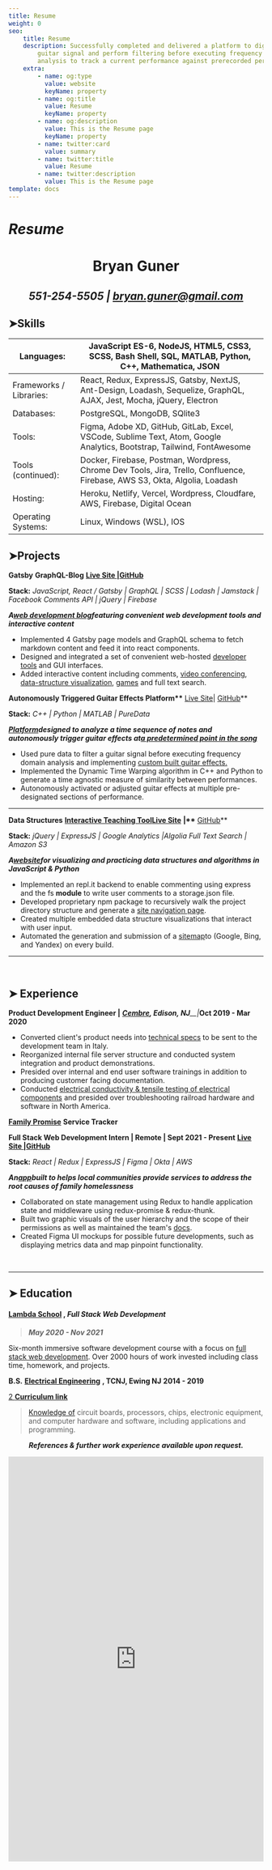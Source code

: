 ```yaml
---
title: Resume
weight: 0
seo:
    title: Resume
    description: Successfully completed and delivered a platform to digitize a
        guitar signal and perform filtering before executing frequency & time domain
        analysis to track a current performance against prerecorded performance.
    extra:
        - name: og:type
          value: website
          keyName: property
        - name: og:title
          value: Resume
          keyName: property
        - name: og:description
          value: This is the Resume page
          keyName: property
        - name: twitter:card
          value: summary
        - name: twitter:title
          value: Resume
        - name: twitter:description
          value: This is the Resume page
template: docs
---
```


# _**Resume**_

<div align="center">

# **Bryan** **Guner**

## _551-254-5505 | [bryan.guner@gmail.com](mailto:bryan.guner@gmail.com)_

</div>

## ➤Skills

| Languages:              | JavaScript ES-6, NodeJS, HTML5, CSS3, SCSS, Bash Shell, SQL, MATLAB, Python, C++, Mathematica, JSON                        |
| ----------------------- | -------------------------------------------------------------------------------------------------------------------------- |
| Frameworks / Libraries: | React, Redux, ExpressJS, Gatsby, NextJS, Ant-Design, Loadash, Sequelize, GraphQL, AJAX, Jest, Mocha, jQuery, Electron      |
| Databases:              | PostgreSQL, MongoDB, SQlite3                                                                                               |
| Tools:                  | Figma, Adobe XD, GitHub, GitLab, Excel, VSCode, Sublime Text, Atom, Google Analytics, Bootstrap, Tailwind, FontAwesome     |
| Tools (continued):      | Docker, Firebase, Postman, Wordpress, Chrome Dev Tools, Jira, Trello, Confluence, Firebase, AWS S3, Okta, Algolia, Loadash |
| Hosting:                | Heroku, Netlify, Vercel, Wordpress, Cloudfare, AWS, Firebase, Digital Ocean                                                |
| Operating Systems:      | Linux, Windows (WSL), IOS                                                                                                  |

## ➤Projects

**Gatsby** **GraphQL-Blog** **[Live Site |](https://bgoonz-blog.netlify.app/)[GitHub](https://github.com/bgoonz/BGOONZ_BLOG_2.0)**

**Stack:** _JavaScript, React / Gatsby | GraphQL | SCSS | Lodash | Jamstack | Facebook Comments API | jQuery | Firebase_

_**A**_[_**web development blog**_](https://bgoonz-blog.netlify.app/)_**featuring convenient web development tools and interactive content**_

-   Implemented 4 Gatsby page models and GraphQL schema to fetch markdown content and feed it into react components.
-   Designed and integrated a set of convenient web-hosted [developer tools](https://bgoonz-blog.netlify.app/docs/tools/) and GUI interfaces.
-   Added interactive content including comments, [video conferencing](https://bgoonz-blog.netlify.app/docs/interact/video-chat/), [data-structure visualization](https://bgoonz-blog.netlify.app/docs/interact/other-sites/), [games](https://bgoonz-blog.netlify.app/docs/interact/) and full text search.

**Autonomously Triggered Guitar Effects Platform\*\*** [Live Site](https://bgoonz.github.io/Revamped-Automatic-Guitar-Effect-Triggering/)| [GitHub](https://github.com/bgoonz/Revamped-Automatic-Guitar-Effect-Triggering/tree/master/Triggered-Guitar-Effects-Platform)\*\*

**Stack:** _C++ | Python | MATLAB | PureData_

[_**Platform**_](https://bgoonz.github.io/Revamped-Automatic-Guitar-Effect-Triggering/SR%20Project%20II%20Presentation.pdf)_**designed to analyze a time sequence of notes and autonomously trigger guitar effects at**_[_**a predetermined point in the song**_](https://youtu.be/pRKjaprdWx4)

-   Used pure data to filter a guitar signal before executing frequency domain analysis and implementing [custom built guitar effects.](https://youtu.be/krRVGoK9NcA)
-   Implemented the Dynamic Time Warping algorithm in C++ and Python to generate a time agnostic measure of similarity between performances.
-   Autonomously activated or adjusted guitar effects at multiple pre-designated sections of performance.

---

**Data Structures** [**Interactive Teaching Tool**](https://ds-algo-official.netlify.app/)[**Live Site**](https://ds-algo-official.netlify.app/) **|\*\*** [GitHub](https://github.com/bgoonz/DS-ALGO-OFFICIAL)\*\*

**Stack:** _jQuery | ExpressJS | Google Analytics |Algolia Full Text Search | Amazon S3_

_**A**_[_**website**_](https://youtu.be/onquAh1Bl0g)_**for visualizing and practicing data structures and algorithms in JavaScript &amp; Python**_

-   Implemented an repl.it backend to enable commenting using express and the fs **module** to write user comments to a storage.json file.
-   Developed proprietary npm package to recursively walk the project directory structure and generate a [site navigation page](https://ds-algo-official.netlify.app/sitemap.html).
-   Created multiple embedded data structure visualizations that interact with user input.
-   Automated the generation and submission of a [sitemap](https://ds-algo-official.netlify.app/sitemap.xml)to (Google, Bing, and Yandex) on every build.

---

<br>

## ➤ Experience

**Product Development Engineer |** [_**Cembre**_](https://www.cembre.com/)_**, Edison, NJ**\_\_|_**Oct 2019 - Mar 2020**

-   Converted client&#39;s product needs into [technical specs](https://www.cembre.com/family/details/5202) to be sent to the development team in Italy.
-   Reorganized internal file server structure and conducted system integration and product demonstrations.
-   Presided over internal and end user software trainings in addition to producing customer facing documentation.
-   Conducted [electrical conductivity &amp; tensile testing of electrical components](https://drive.google.com/drive/folders/1USAQtiQ3jLm3fiRCxIm4TEkWGlq4fO6j?usp=sharing) and presided over troubleshooting railroad hardware and software in North America.

[**Family Promise**](https://familypromise.org/) **Service Tracker**

**Full Stack Web Development Intern | Remote | Sept 2021 - Present** **[Live Site |](https://a.familypromiseservicetracker.dev/)[GitHub](https://github.com/Lambda-School-Labs/family-promise-service-tracker-fe-a)**

**Stack:** _React | Redux | ExpressJS | Figma | Okta | AWS_

_**An**_[_**app**_](https://bryan-guner.gitbook.io/lambda-labs/navigation/roadmap)_**built to helps local communities provide services to address the root causes of family homelessness**_

-   Collaborated on state management using Redux to handle application state and middleware using redux-promise &amp; redux-thunk.
-   Built two graphic visuals of the user hierarchy and the scope of their permissions as well as maintained the team&#39;s [docs](https://bryan-guner.gitbook.io/my-docs/v/lambda-labs/).
-   Created Figma UI mockups for possible future developments, such as displaying metrics data and map pinpoint functionality.

<br>

---

## ➤ Education

#### [**Lambda School**](https://www.credly.com/badges/bd145ba3-0f09-42fc-8d1f-a3bc4e0a46b4/public_url) , _**Full Stack Web Development**_

> _**May 2020 - Nov 2021**_

Six-month immersive software development course with a focus on [full stack web development](https://gist.github.com/bgoonz/17494dab0042a6f70eda7929c08c878f). Over 2000 hours of work invested including class time, homework, and projects.

**B.S.** [**Electrical Engineering**](https://electrical-computerengineering.tcnj.edu/) **, TCNJ, Ewing NJ** **2014 - 2019**

[2 **Curriculum link**](https://github.com/bgoonz/random-static-html-page-deploy/blob/master/ElectricalEngineeringCurriculum.pdf)

> [Knowledge of](https://bryan-guner.gitbook.io/my-docs/v/electrical-engineering/) circuit boards, processors, chips, electronic equipment, and computer hardware and software, including applications and programming.

<div align="center">

_**References &amp; further work experience available upon request.**_

</div>
<iframe src="https://onedrive.live.com/embed?cid=D21009FDD967A241&resid=D21009FDD967A241%21738414&authkey=AK-_7RN0U5yPS_U&em=2" width="100%" height="800" frameborder="0" scrolling="yes"></iframe>
